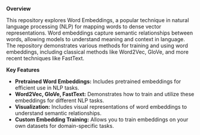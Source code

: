 **Overview**

This repository explores Word Embeddings, a popular technique in natural language processing (NLP) for mapping words to dense vector representations. Word embeddings capture semantic relationships between words, allowing models to understand meaning and context in language. The repository demonstrates various methods for training and using word embeddings, including classical methods like Word2Vec, GloVe, and more recent techniques like FastText.

**Key Features**

- **Pretrained Word Embeddings:** Includes pretrained embeddings for efficient use in NLP tasks.
- **Word2Vec, GloVe, FastText:** Demonstrates how to train and utilize these embeddings for different NLP tasks.
- **Visualization:** Includes visual representations of word embeddings to understand semantic relationships.
- **Custom Embedding Training:** Allows you to train embeddings on your own datasets for domain-specific tasks.

